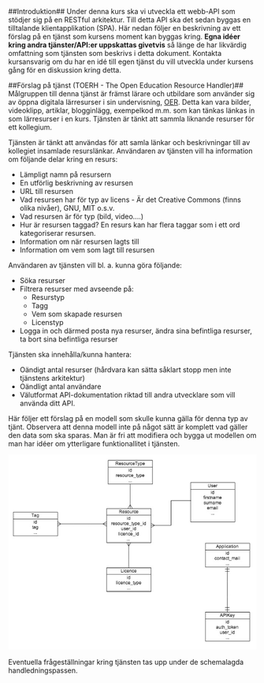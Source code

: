 ##Introduktion##
Under denna kurs ska vi utveckla ett webb-API som stödjer sig på en RESTful arkitektur. Till detta API ska det sedan byggas en tilltalande klientapplikation (SPA). Här nedan följer en beskrivning av ett förslag på en tjänst som kursens moment kan byggas kring. **Egna idéer kring andra tjänster/API:er uppskattas givetvis** så länge de har likvärdig omfattning som tjänsten som beskrivs i detta dokument. Kontakta kursansvarig om du har en idé till egen tjänst du vill utveckla under kursens gång för en diskussion kring detta.

##Förslag på tjänst (TOERH - The Open Education Resource Handler)##
Målgruppen till denna tjänst är främst lärare och utbildare som använder sig av öppna digitala lärresurser i sin undervisning, [OER](http://en.wikipedia.org/wiki/Open_educational_resources). Detta kan vara bilder, videoklipp, artiklar, blogginlägg, exempelkod m.m. som kan tänkas länkas in som lärresurser i en kurs. Tjänsten är tänkt att sammla liknande resurser för ett kollegium.

Tjänsten är tänkt att användas för att samla länkar och beskrivningar till av kollegiet insamlade resurslänkar. Användaren av tjänsten vill ha information om följande delar kring en resurs:

* Lämpligt namn på resursern
* En utförlig beskrivning av resursen
* URL till resursen
* Vad resursen har för typ av licens - Är det Creative Commons (finns olika nivåer), GNU, MIT o.s.v.
* Vad resursen är för typ (bild, video....)
* Hur är resursen taggad? En resurs kan har flera taggar som i ett ord kategoriserar resursen.
* Information om när resursen lagts till
* Information om vem som lagt till resursen


Användaren av tjänsten vill bl. a. kunna göra följande:

* Söka resurser
* Filtrera resurser med avseende på:
	* Resurstyp
	* Tagg
	* Vem som skapade resursen
	* Licenstyp
* Logga in och därmed posta nya resurser, ändra sina befintliga resurser, ta bort sina befintliga resurser


Tjänsten ska innehålla/kunna hantera:

* Oändigt antal resurser (hårdvara kan sätta såklart stopp men inte tjänstens arkitektur) 
* Oändligt antal användare
* Välutformat API-dokumentation riktad till andra utvecklare som vill använda ditt API.


Här följer ett förslag på en modell som skulle kunna gälla för denna typ av tjänt. Observera att denna modell inte på något sätt är komplett vad gäller den data som ska sparas. Man är fri att modifiera och bygga ut modellen om man har idéer om ytterligare funktionallitet i tjänsten.

![Bild av datamodell](db.png)

Eventuella frågeställningar kring tjänsten tas upp under de schemalagda handledningspassen.


